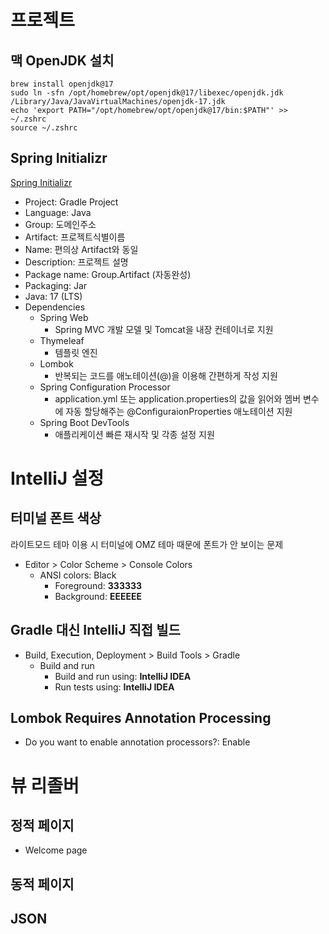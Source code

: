 # 프로젝트
## 맥 OpenJDK 설치
```
brew install openjdk@17
sudo ln -sfn /opt/homebrew/opt/openjdk@17/libexec/openjdk.jdk /Library/Java/JavaVirtualMachines/openjdk-17.jdk
echo 'export PATH="/opt/homebrew/opt/openjdk@17/bin:$PATH"' >> ~/.zshrc
source ~/.zshrc
```
## Spring Initializr
[Spring Initializr](https://start.spring.io/)
* Project: Gradle Project
* Language: Java
* Group: 도메인주소
* Artifact: 프로젝트식별이름
* Name: 편의상 Artifact와 동일
* Description: 프로젝트 설명
* Package name: Group.Artifact (자동완성)
* Packaging: Jar
* Java: 17 (LTS)
* Dependencies
  * Spring Web
    * Spring MVC 개발 모델 및 Tomcat을 내장 컨테이너로 지원
  * Thymeleaf
    * 템플릿 엔진
  * Lombok
    * 반복되는 코드를 애노테이션(@)을 이용해 간편하게 작성 지원
  * Spring Configuration Processor
    * application.yml 또는 application.properties의 값을 읽어와 멤버 변수에 자동 할당해주는 @ConfiguraionProperties 애노테이션 지원
  * Spring Boot DevTools
    * 애플리케이션 빠른 재시작 및 각종 설정 지원
# IntelliJ 설정
## 터미널 폰트 색상
라이트모드 테마 이용 시 터미널에 OMZ 테마 때문에 폰트가 안 보이는 문제
* Editor > Color Scheme > Console Colors
  * ANSI colors: Black
    * Foreground: **333333**
    * Background: **EEEEEE**
## Gradle 대신 IntelliJ 직접 빌드
* Build, Execution, Deployment > Build Tools > Gradle
  * Build and run
    * Build and run using: **IntelliJ IDEA**
    * Run tests using: **IntelliJ IDEA**
## Lombok Requires Annotation Processing
* Do you want to enable annotation processors?: Enable
# 뷰 리졸버
## 정적 페이지
* Welcome page

## 동적 페이지

## JSON
